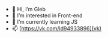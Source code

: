 - 👋 Hi, I’m Gleb
- 👀 I’m interested in Front-end
- 🌱 I’m currently learning JS
- 📫 [https://vk.com/id94933896](vk)

<!---
DNIWE08/DNIWE08 is a ✨ special ✨ repository because its `README.md` (this file) appears on your GitHub profile.
You can click the Preview link to take a look at your changes.
--->

